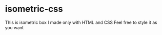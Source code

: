 # isometric-css
This is isometric box I made only with HTML and CSS
Feel free to style it as you want
